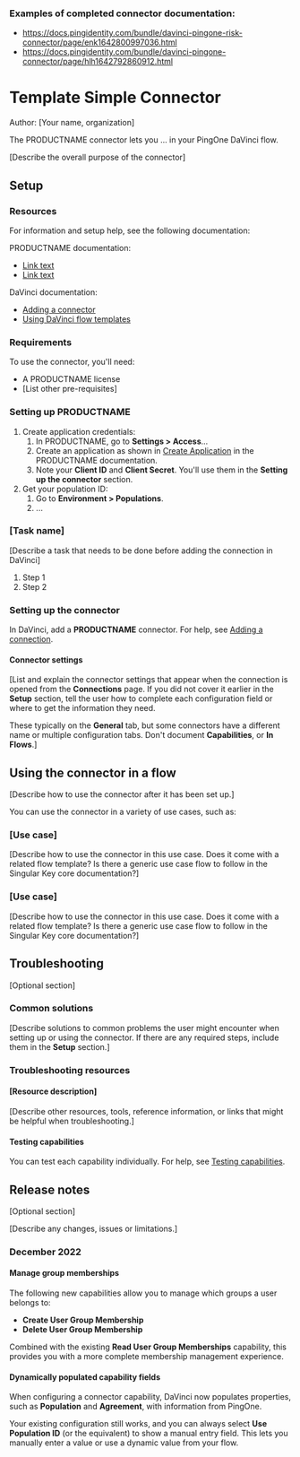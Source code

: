 ### Examples of completed connector documentation:

* https://docs.pingidentity.com/bundle/davinci-pingone-risk-connector/page/enk1642800997036.html
* https://docs.pingidentity.com/bundle/davinci-pingone-connector/page/hlh1642792860912.html


# Template Simple Connector

Author: [Your name, organization]


The PRODUCTNAME connector lets you ... in your PingOne DaVinci flow.

[Describe the overall purpose of the connector]


## Setup


### Resources

For information and setup help, see the following documentation:


PRODUCTNAME documentation:

* [Link text](https://example.com/create-application.html)
* [Link text](https://example.com/docs.html)


DaVinci documentation:

* [Adding a connector](https://docs.pingidentity.com/csh?context=davinci_adding_a_connection)
* [Using DaVinci flow templates](https://docs.pingidentity.com/csh?context=davinci_using_davinci_flow_templates)

### Requirements

To use the connector, you'll need:


* A PRODUCTNAME license
* [List other pre-requisites]


### Setting up PRODUCTNAME

1. Create application credentials:
   1. In PRODUCTNAME, go to **Settings > Access**...
   1. Create an application as shown in [Create Application](https://example.com/create-application.html) in the PRODUCTNAME documentation.
   1. Note your **Client ID** and **Client Secret**. You'll use them in the **Setting up the connector** section.
1. Get your population ID:
   1. Go to **Environment > Populations**.
   1. ...

### [Task name]

[Describe a task that needs to be done before adding the connection in DaVinci]


1. Step 1
1. Step 2


### Setting up the connector

In DaVinci, add a **PRODUCTNAME** connector. For help, see [Adding a connection](https://docs.google.com/document/d/1Sc9tD5tn9dl79qOWup0k3eKk5hrNVI8lZPAdm8loeiA/edit#).


#### Connector settings

[List and explain the connector settings that appear when the connection is opened from the **Connections** page. If you did not cover it earlier in the **Setup** section, tell the user how to complete each configuration field or where to get the information they need.

These typically on the **General** tab, but some connectors have a different name or multiple configuration tabs. Don't document **Capabilities**, or **In Flows**.]


## Using the connector in a flow

[Describe how to use the connector after it has been set up.]

You can use the connector in a variety of use cases, such as:


### [Use case]

[Describe how to use the connector in this use case. Does it come with a related flow template? Is there a generic use case flow to follow in the Singular Key core documentation?]


### [Use case]

[Describe how to use the connector in this use case. Does it come with a related flow template? Is there a generic use case flow to follow in the Singular Key core documentation?]


## Troubleshooting

[Optional section]


### Common solutions

[Describe solutions to common problems the user might encounter when setting up or using the connector. If there are any required steps, include them in the **Setup** section.]


### Troubleshooting resources


#### [Resource description]

[Describe other resources, tools, reference information, or links that might be helpful when troubleshooting.]


#### Testing capabilities

You can test each capability individually. For help, see [Testing capabilities](https://docs.google.com/document/d/1Sc9tD5tn9dl79qOWup0k3eKk5hrNVI8lZPAdm8loeiA/edit#).


## Release notes

[Optional section]

[Describe any changes, issues or limitations.]

### December 2022

#### Manage group memberships


The following new capabilities allow you to manage which groups a user belongs to:

*  **Create User Group Membership**
*  **Delete User Group Membership**

Combined with the existing **Read User Group Memberships** capability, this provides you with a more complete membership management experience.


#### Dynamically populated capability fields
When configuring a connector capability, DaVinci now populates properties, such as **Population** and **Agreement**, with information from PingOne.

Your existing configuration still works, and you can always select **Use Population ID** (or the equivalent) to show a manual entry field. This lets you manually enter a value or use a dynamic value from your flow.
